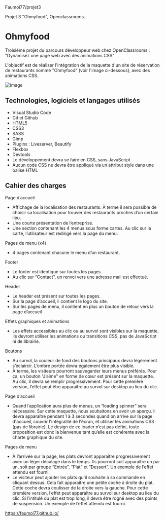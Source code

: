 Faumoi77/projet3


Projet 3 "Ohmyfood", Openclassrooms.

# Ohmyfood

Troisième projet du parcours développeur web chez OpenClassrooms : "Dynamisez une page web avec des animations CSS"

L'objectif est de réaliser l'intégration de la maquette d'un site de réservation de restaurants nommé "Ohmyfood" (voir l'image ci-dessous), avec des animations CSS.

![image](https://user-images.githubusercontent.com/74596401/112172756-45d88c00-8bf5-11eb-82bd-e7479f576920.png)

## Technologies, logiciels et langages utilisés
- Visual Studio Code
- Git et Github
- HTML5
- CSS3
- SASS
- Gimp
- Plugins : Liveserver, Beautify
- Flexbox
- Devtools
- Le développement devra se faire en CSS, sans JavaScript
- Aucun code CSS ne devra être appliqué via un attribut style dans une balise HTML

## Cahier des charges
Page d’accueil

- Affichage de la localisation des restaurants. À terme il sera possible de choisir sa
localisation pour trouver des restaurants proches d’un certain lieu.
- Une courte présentation de l’entreprise.
- Une section contenant les 4 menus sous forme cartes. Au clic sur la carte,
l’utilisateur est redirigé vers la page du menu.

Pages de menu (x4)

- 4 pages contenant chacune le menu d’un restaurant.

Footer

- Le footer est identique sur toutes les pages.
- Au clic sur “Contact”, un renvoi vers une adresse mail est effectué.

Header

- Le header est présent sur toutes les pages.
- Sur la page d’accueil, il contient le logo du site.
- Sur les pages de menu, il contient en plus un bouton de retour vers la page d’accueil

Effets graphiques et animations

- Les effets accessibles au clic ou au survol sont visibles sur la maquette. Ils devront utiliser
les animations ou transitions CSS, pas de JavaScript ni de librairie.

Boutons

- Au survol, la couleur de fond des boutons principaux devra légèrement s’éclaircir.
L’ombre portée devra également être plus visible.
- À terme, les visiteurs pourront sauvegarder leurs menus préférés. Pour ça, un
bouton "J’aime" en forme de cœur est présent sur la maquette. Au clic, il devra se
remplir progressivement. Pour cette première version, l’effet peut être apparaître au
survol sur desktop au lieu du clic.

Page d’accueil

- Quand l’application aura plus de menus, un “loading spinner” sera nécessaire. Sur
cette maquette, nous souhaitons en avoir un aperçu. Il devra apparaître pendant 1 à
3 secondes quand on arrive sur la page d'accueil, couvrir l'intégralité de l'écran, et
utiliser les animations CSS (pas de librairie). Le design de ce loader n’est pas défini,
toute proposition est donc la bienvenue tant qu’elle est cohérente avec la charte
graphique du site.

Pages de menu

- À l’arrivée sur la page, les plats devront apparaître progressivement avec un léger
décalage dans le temps. Ils pourront soit apparaître un par un, soit par groupe
“Entrée”, “Plat” et “Dessert”. Un exemple de l’effet attendu est fourni.
- Le visiteur peut ajouter les plats qu'il souhaite à sa commande en cliquant dessus.
Cela fait apparaître une petite coche à droite du plat. Cette coche devra coulisser de
la droite vers la gauche. Pour cette première version, l’effet peut apparaître au survol
sur desktop au lieu du clic. Si l’intitulé du plat est trop long, il devra être rogné avec
des points de suspension. Un exemple de l’effet attendu est fourni.

https://faumoi77.github.io/

